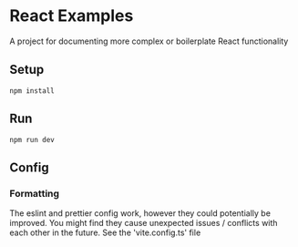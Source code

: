# React Examples


A project for documenting more complex or boilerplate React functionality

## Setup

```
npm install
```

## Run

```
npm run dev
```


## Config

### Formatting
The eslint and prettier config work, however they could potentially be improved. You might find they cause unexpected issues / conflicts with each other in the future. See the 'vite.config.ts' file